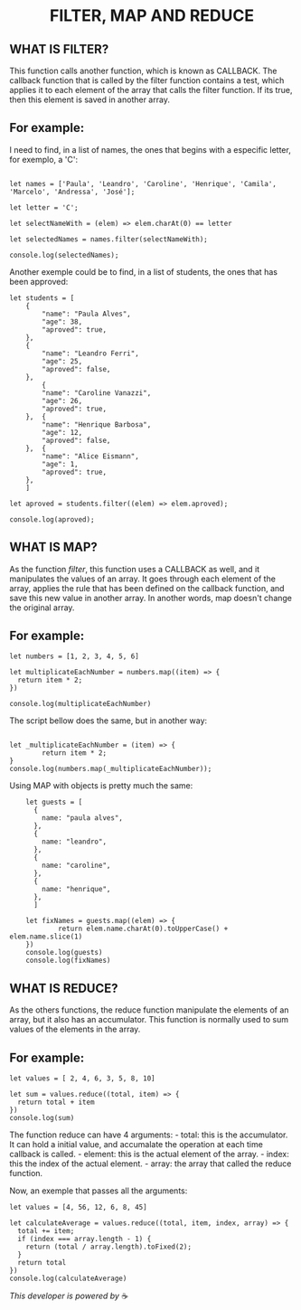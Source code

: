 <h1 align="center">FILTER, MAP AND REDUCE</h1>

<body font-size="10px">

## WHAT IS FILTER?


This function calls another function, which is known as CALLBACK. The callback function that is called by the filter function contains a test, which applies it to each element of the array that calls the filter function. If its true, then this element is saved in another array.


## For example:

I need to find, in a list of names, the ones that begins with a especific letter, for exemplo, a 'C':

``` 

let names = ['Paula', 'Leandro', 'Caroline', 'Henrique', 'Camila', 'Marcelo', 'Andressa', 'José'];

let letter = 'C';

let selectNameWith = (elem) => elem.charAt(0) == letter

let selectedNames = names.filter(selectNameWith);

console.log(selectedNames);

```

Another exemple could be to find, in a list of students, the ones that has been approved:

```
let students = [
	{
		"name": "Paula Alves",
		"age": 38,
		"aproved": true,
	},
	{
		"name": "Leandro Ferri",
		"age": 25,
		"aproved": false,
	},
		{
		"name": "Caroline Vanazzi",
		"age": 26,
		"aproved": true,
	},	{
		"name": "Henrique Barbosa",
		"age": 12,
		"aproved": false,
	},	{
		"name": "Alice Eismann",
		"age": 1,
		"aproved": true,
	},
	]
	
let aproved = students.filter((elem) => elem.aproved);

console.log(aproved);

```

## WHAT IS MAP?


As the function *filter*, this function uses a CALLBACK as well, and it manipulates the values of an array. It goes through each element of the array, applies the rule that has been defined on the callback function, and save this new value in another array. In another words, map doesn't change the original array. 


## For example:

```
let numbers = [1, 2, 3, 4, 5, 6]

let multiplicateEachNumber = numbers.map((item) => {
  return item * 2;
})

console.log(multiplicateEachNumber)
```

The script bellow does the same, but in another way:

```

let _multiplicateEachNumber = (item) => {
		return item * 2;
}
console.log(numbers.map(_multiplicateEachNumber));
```

Using MAP with objects is pretty much the same:			

```
	let guests = [
	  {
	    name: "paula alves",
	  }, 
	  {
	    name: "leandro",
	  }, 
	  {
	    name: "caroline",
	  }, 
	  {
	    name: "henrique",
	  }, 
	  ]

	let fixNames = guests.map((elem) => {
			return elem.name.charAt(0).toUpperCase() + elem.name.slice(1)
	})
	console.log(guests)
	console.log(fixNames)
```


## WHAT IS REDUCE?


As the others functions, the reduce function manipulate the elements of an array, but it also has an accumulator. This function is normally used to sum values of the elements in the array.


## For example:

```
let values = [ 2, 4, 6, 3, 5, 8, 10]

let sum = values.reduce((total, item) => {
  return total + item
})
console.log(sum)
```

The function reduce can have 4 arguments: 
	- total: this is the accumulator. It can hold a initial value, and accumalate the operation at each time callback is called.
	- element: this is the actual element of the array.
	- index: this the index of the actual element.
	- array: the array that called the reduce function.

Now, an exemple that passes all the arguments:

```
let values = [4, 56, 12, 6, 8, 45]

let calculateAverage = values.reduce((total, item, index, array) => {
  total += item;
  if (index === array.length - 1) {
    return (total / array.length).toFixed(2);
  }
  return total
})
console.log(calculateAverage)
```


_This developer is powered by_ ☕ 
</body>
